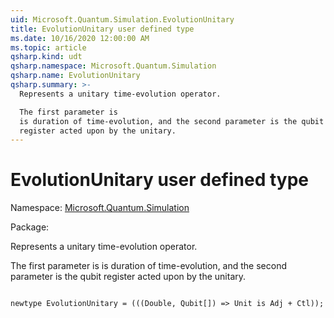 ```yaml
---
uid: Microsoft.Quantum.Simulation.EvolutionUnitary
title: EvolutionUnitary user defined type
ms.date: 10/16/2020 12:00:00 AM
ms.topic: article
qsharp.kind: udt
qsharp.namespace: Microsoft.Quantum.Simulation
qsharp.name: EvolutionUnitary
qsharp.summary: >-
  Represents a unitary time-evolution operator.

  The first parameter is
  is duration of time-evolution, and the second parameter is the qubit
  register acted upon by the unitary.
---
```


# EvolutionUnitary user defined type

Namespace: [Microsoft.Quantum.Simulation](xref:Microsoft.Quantum.Simulation)

Package: [](https://nuget.org/packages/)


Represents a unitary time-evolution operator.The first parameter isis duration of time-evolution, and the second parameter is the qubitregister acted upon by the unitary.

```Q#

newtype EvolutionUnitary = (((Double, Qubit[]) => Unit is Adj + Ctl));
```

